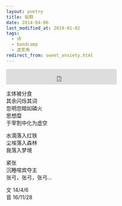 ```yaml
---
layout: poetry
title: 蚁群
date: 2014-04-06
last_modified_at: 2019-01-02
tags:
  - 诗
  - bandcamp
  - 虚芜角
redirect_from: sweet_anxiety.html
---
```

<iframe style="border: 0; height: 42px;" src="https://bandcamp.com/EmbeddedPlayer/album=520012298/size=small/bgcol=ffffff/linkcol=4ec5ec/artwork=none/track=2763182701/transparent=true/" seamless><a href="https://feeshy.bandcamp.com/album/ends-of-nihil">ends of nihil by feeshy</a></iframe>

主体被分食<br>
其余闪烁其词<br>
忽明忽暗如磷火<br>
思想糜<br>
于宰割中化为虚空<br>

水滴落入红铁<br>
尘埃落入森林<br>
我落入梦境

紧张<br>
沉睡喧宾夺主<br>
张弓，张弓，张弓...

文 14/4/6<br>
音 16/11/28